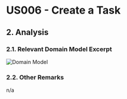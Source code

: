 # US006 - Create a Task 

## 2. Analysis

### 2.1. Relevant Domain Model Excerpt 

![Domain Model](/Sprint%20B/docs/sprintA/us006/02.analysis/svg/us006-domain-model.svg)

### 2.2. Other Remarks

n/a
